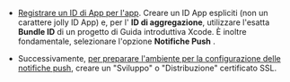 
* [Registrare un ID di App per l'app](https://developer.apple.com/library/ios/documentation/IDEs/Conceptual/AppDistributionGuide/MaintainingProfiles/MaintainingProfiles.html#//apple_ref/doc/uid/TP40012582-CH30-SW991). Creare un ID App espliciti (non un carattere jolly ID App) e, per l' **ID di aggregazione**, utilizzare l'esatta **Bundle ID** di un progetto di Guida introduttiva Xcode. È inoltre fondamentale, selezionare l'opzione **Notifiche Push** . 

* Successivamente, [per preparare l'ambiente per la configurazione delle notifiche push](https://developer.apple.com/library/ios/documentation/IDEs/Conceptual/AppDistributionGuide/AddingCapabilities/AddingCapabilities.html#//apple_ref/doc/uid/TP40012582-CH26-SW6), creare un "Sviluppo" o "Distribuzione" certificato SSL.
